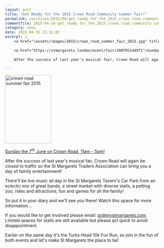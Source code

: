 ```yaml
---
layout: post
title: "Get Ready for the 2015 Crown Road Community Summer Fair!"
permalink: /archives/2015/04/get_ready_for_the_2015_crown_road_community_summer.html
commentfile: 2015-04-16-get_ready_for_the_2015_crown_road_community_summer
category: news
date: 2015-04-16 21:31:02
excerpt: |
    <a href="/assets/images/2015/crown_road_summer_fair_2015.jpg" title="See larger version of - crown road summer fair 2015"><img src="/assets/images/2015/crown_road_summer_fair_2015_thumb.jpg" width="150" height="225" alt="crown road summer fair 2015" class="photo right" /></a>
    
    <a href="https://stmargarets.london/event/fair/200705144971">Sunday the 7<sup>th</sup> June on Crown Road, 11am - 5pm!</a>
    
    After the success of last year's musical fair, Crown Road will again be closed to traffic so the St Margarets Traders Association can bring you a day of family entertainment!

---
```


<a href="/assets/images/2015/crown_road_summer_fair_2015.jpg" title="See larger version of - crown road summer fair 2015"><img src="/assets/images/2015/crown_road_summer_fair_2015_thumb.jpg" width="150" height="225" alt="crown road summer fair 2015" class="photo right" /></a>

[Sunday the 7<sup>th</sup> June on Crown Road, 11am - 5pm!](https://stmargarets.london/event/fair/200705144971)

After the success of last year's musical fair, Crown Road will again be closed to traffic so the St Margarets Traders Association can bring you a day of family entertainment!

There'll be live music all day in the St Margarets Tavern's Car Park from an eclectic mix of great bands, a street market with diverse stalls, a petting zoo, rides and attractions, fun and games for all the family!

So put it in your diary and we'll see you there! Watch this space for more information...

If you would like to get involved please email: <pr@mystmargarets.com>.
Limited spaces for stalls are still available but please act quick to avoid disappointment.

Earlier on the same day it's the Turks Head 10k Fun Run, so join in the fun of both events and let's make St Margarets the place to be!
